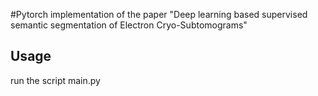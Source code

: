 #Pytorch implementation of the paper "Deep learning based supervised semantic segmentation of Electron Cryo-Subtomograms"

## Usage
run the script main.py
